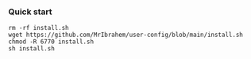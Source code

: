 ### Quick start

```` shell
rm -rf install.sh
wget https://github.com/MrIbrahem/user-config/blob/main/install.sh
chmod -R 6770 install.sh
sh install.sh
````
